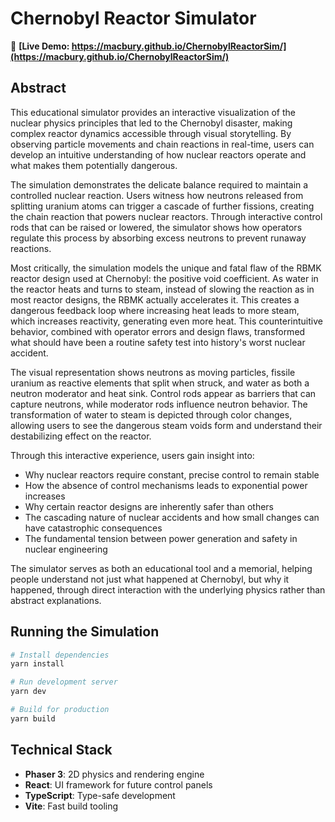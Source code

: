 # Chernobyl Reactor Simulator

🔴 **[Live Demo: https://macbury.github.io/ChernobylReactorSim/](https://macbury.github.io/ChernobylReactorSim/)**

## Abstract

This educational simulator provides an interactive visualization of the nuclear physics principles that led to the Chernobyl disaster, making complex reactor dynamics accessible through visual storytelling. By observing particle movements and chain reactions in real-time, users can develop an intuitive understanding of how nuclear reactors operate and what makes them potentially dangerous.

The simulation demonstrates the delicate balance required to maintain a controlled nuclear reaction. Users witness how neutrons released from splitting uranium atoms can trigger a cascade of further fissions, creating the chain reaction that powers nuclear reactors. Through interactive control rods that can be raised or lowered, the simulator shows how operators regulate this process by absorbing excess neutrons to prevent runaway reactions.

Most critically, the simulation models the unique and fatal flaw of the RBMK reactor design used at Chernobyl: the positive void coefficient. As water in the reactor heats and turns to steam, instead of slowing the reaction as in most reactor designs, the RBMK actually accelerates it. This creates a dangerous feedback loop where increasing heat leads to more steam, which increases reactivity, generating even more heat. This counterintuitive behavior, combined with operator errors and design flaws, transformed what should have been a routine safety test into history's worst nuclear accident.

The visual representation shows neutrons as moving particles, fissile uranium as reactive elements that split when struck, and water as both a neutron moderator and heat sink. Control rods appear as barriers that can capture neutrons, while moderator rods influence neutron behavior. The transformation of water to steam is depicted through color changes, allowing users to see the dangerous steam voids form and understand their destabilizing effect on the reactor.

Through this interactive experience, users gain insight into:
- Why nuclear reactors require constant, precise control to remain stable
- How the absence of control mechanisms leads to exponential power increases
- Why certain reactor designs are inherently safer than others
- The cascading nature of nuclear accidents and how small changes can have catastrophic consequences
- The fundamental tension between power generation and safety in nuclear engineering

The simulator serves as both an educational tool and a memorial, helping people understand not just what happened at Chernobyl, but why it happened, through direct interaction with the underlying physics rather than abstract explanations.

## Running the Simulation

```bash
# Install dependencies
yarn install

# Run development server
yarn dev

# Build for production
yarn build
```

## Technical Stack
- **Phaser 3**: 2D physics and rendering engine
- **React**: UI framework for future control panels
- **TypeScript**: Type-safe development
- **Vite**: Fast build tooling